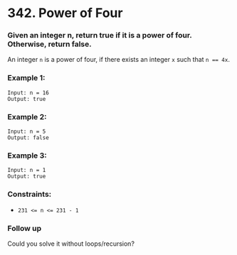# 342. Power of Four

### Given an integer n, return true if it is a power of four. Otherwise, return false.

An integer `n` is a power of four, if there exists an integer `x` such that `n == 4x`.

### Example 1:

```
Input: n = 16
Output: true
```

### Example 2:

```
Input: n = 5
Output: false
```

### Example 3:

```
Input: n = 1
Output: true
```

### Constraints:

- `231 <= n <= 231 - 1`

### Follow up

Could you solve it without loops/recursion?
